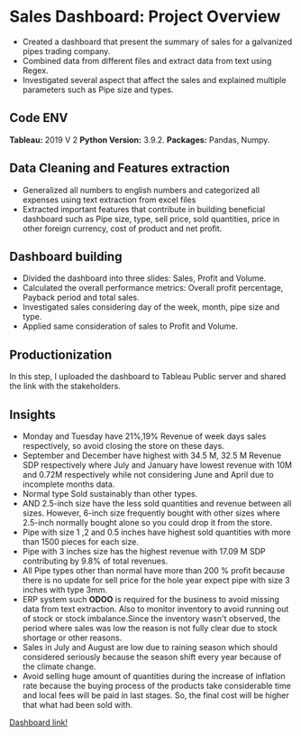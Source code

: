# Sales Dashboard: Project Overview

* Created a dashboard that present the summary of sales for a galvanized pipes trading company.
* Combined data from different files and extract data from text using Regex.
* Investigated several aspect that affect the sales and explained multiple parameters such as Pipe size and types.
  
## Code ENV

**Tableau:** 2019 V 2
**Python Version:** 3.9.2.
**Packages:** Pandas, Numpy.

## Data Cleaning and Features extraction

* Generalized all numbers to english numbers and categorized all expenses using text extraction from excel files
* Extracted important features that contribute in building beneficial dashboard such as Pipe size, type, sell price, sold quantities, price in other foreign currency, cost of product and net profit.
  
## Dashboard building

* Divided the dashboard into three slides: Sales, Profit and Volume.
* Calculated the overall performance metrics: Overall profit percentage, Payback period and total sales.
* Investigated sales considering day of the week, month, pipe size and type.
* Applied same consideration of sales to Profit and Volume.

## Productionization

In this step, I uploaded the dashboard to Tableau Public server and shared the link with the stakeholders.

## Insights

* Monday and Tuesday have 21%,19% Revenue of week days sales respectively, so avoid closing the store on these days.
* September and December have highest with 34.5 M, 32.5 M Revenue SDP respectively where July and January have lowest revenue with 10M and 0.72M respectively while not considering June and April due to incomplete months data.
* Normal type Sold sustainably than other types.
* AND 2.5-inch size have the less sold quantities and revenue between all sizes. However, 6-inch size frequently bought with other sizes where 2.5-inch normally bought alone so you could drop it from the store.
* Pipe with size 1 ,2 and 0.5 inches have highest sold quantities with more than 1500 pieces for each size.
* Pipe with 3 inches size has the highest revenue with 17.09 M SDP contributing by 9.8% of total revenues.
* All Pipe types other than normal have more than 200 % profit because there is no update for sell price for the hole year expect pipe with size 3 inches with type 3mm.
* ERP system such **ODOO** is required for the business to avoid missing data from text extraction. Also to monitor inventory to avoid running out of stock or stock imbalance.Since the inventory wasn't observed, the period where sales was low the reason is not fully clear due to stock shortage or other reasons.
* Sales in July and August are low due to raining season which should considered seriously because the season shift every year because of the climate change.
* Avoid selling huge amount of quantities during the increase of inflation rate because the buying process of the products take considerable time and local fees will be paid in last stages. So, the final cost will be higher that what had been sold with.

[Dashboard link!](https://public.tableau.com/views/Work_16623561475530/Dashboardmain?:language=en-US&:display_count=n&:origin=viz_share_link)